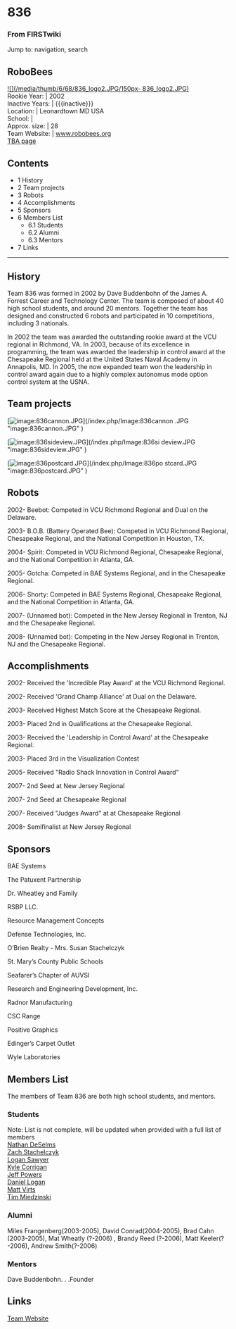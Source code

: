# 836

### From FIRSTwiki

Jump to: navigation, search

RoboBees  
---  
[![](/media/thumb/6/68/836_logo2.JPG/150px-
836_logo2.JPG)](/index.php/Image:836_logo2.JPG "" )  
Rookie Year: | 2002  
Inactive Years: | {{{inactive}}}  
Location: | Leonardtown MD USA  
School: |  
Approx. size: | 28  
Team Website: | www.robobees.org  
[TBA page](http://www.thebluealliance.net/tbatv/team.php?team=836
"http://www.thebluealliance.net/tbatv/team.php?team=836" )  
  
  

  

## Contents

  * 1 History
  * 2 Team projects
  * 3 Robots
  * 4 Accomplishments
  * 5 Sponsors
  * 6 Members List
    * 6.1 Students
    * 6.2 Alumni
    * 6.3 Mentors
  * 7 Links  
---  
  

## History

Team 836 was formed in 2002 by Dave Buddenbohn of the James A. Forrest Career
and Technology Center. The team is composed of about 40 high school students,
and around 20 mentors. Together the team has designed and constructed 6 robots
and participated in 10 competitions, including 3 nationals.

In 2002 the team was awarded the outstanding rookie award at the VCU regional
in Richmond, VA. In 2003, because of its excellence in programming, the team
was awarded the leadership in control award at the Chesapeake Regional held at
the United States Naval Academy in Annapolis, MD. In 2005, the now expanded
team won the leadership in control award again due to a highly complex
autonomus mode option control system at the USNA.


## Team projects

[![image:836cannon.JPG](/media/4/49/836cannon.JPG)](/index.php/Image:836cannon
.JPG "image:836cannon.JPG" )

[![image:836sideview.JPG](/media/6/6d/836sideview.JPG)](/index.php/Image:836si
deview.JPG "image:836sideview.JPG" )

[![image:836postcard.JPG](/media/d/db/836postcard.JPG)](/index.php/Image:836po
stcard.JPG "image:836postcard.JPG" )


## Robots

2002- Beebot: Competed in VCU Richmond Regional and Dual on the Delaware.

2003- B.O.B. (Battery Operated Bee): Competed in VCU Richmond Regional,
Chesapeake Regional, and the National Competition in Houston, TX.

2004- Spirit: Competed in VCU Richmond Regional, Chesapeake Regional, and the
National Competition in Atlanta, GA.

2005- Gotcha: Competed in BAE Systems Regional, and in the Chesapeake
Regional.

2006- Shorty: Competed in BAE Systems Regional, Chesapeake Regional, and the
National Competition in Atlanta, GA.

2007- (Unnamed bot): Competed in the New Jersey Regional in Trenton, NJ and
the Chesapeake Regional.

2008- (Unnamed bot): Competing in the New Jersey Regional in Trenton, NJ and
the Chesapeake Regional.


## Accomplishments

2002- Received the 'Incredible Play Award' at the VCU Richmond Regional.

2002- Received 'Grand Champ Alliance' at Dual on the Delaware.

2003- Received Highest Match Score at the Chesapeake Regional.

2003- Placed 2nd in Qualifications at the Chesapeake Regional.

2003- Received the 'Leadership in Control Award' at the Chesapeake Regional.

2003- Placed 3rd in the Visualization Contest

2005- Received "Radio Shack Innovation in Control Award"

2007- 2nd Seed at New Jersey Regional

2007- 2nd Seed at Chesapeake Regional

2007- Received "Judges Award" at at Chesapeake Regional

2008- Semifinalist at New Jersey Regional


## Sponsors

BAE Systems

The Patuxent Partnership

Dr. Wheatley and Family

RSBP LLC.

Resource Management Concepts

Defense Technologies, Inc.

O’Brien Realty - Mrs. Susan Stachelczyk

St. Mary’s County Public Schools

Seafarer’s Chapter of AUVSI

Research and Engineering Development, Inc.

Radnor Manufacturing

CSC Range

Positive Graphics

Edinger’s Carpet Outlet

Wyle Laboratories


## Members List

The members of Team 836 are both high school students, and mentors.


### Students

Note: List is not complete, will be updated when provided with a full list of
members  
[Nathan DeSelms](/index.php?title=Nathan_DeSelms&action=edit "Nathan DeSelms"
)  
[Zach Stachelczyk](/index.php?title=Zach_Stachelczyk&action=edit "Zach
Stachelczyk" )  
[Logan Sawyer](/index.php?title=Logan_Sawyer&action=edit "Logan Sawyer" )  
[Kyle Corrigan](/index.php?title=Kyle_Corrigan&action=edit "Kyle Corrigan" )  
[Jeff Powers](/index.php?title=Jeff_Powers&action=edit "Jeff Powers" )  
[Daniel Logan](/index.php?title=Daniel_Logan&action=edit "Daniel Logan" )  
[Matt Virts](/index.php/User:Mvirts "User:Mvirts" )  
[Tim Miedzinski](/index.php?title=User:Tim-tim&action=edit "User:Tim-tim" )  


### Alumni

Miles Frangenberg(2003-2005), David Conrad(2004-2005), Brad Cahn (2003-2005),
Mat Wheatly (?-2006) , Brandy Reed (?-2006), Matt Keeler(?-2006), Andrew
Smith(?-2006)


### Mentors

Dave Buddenbohn. . .Founder


## Links

[Team Website](http://www.robobees.org/ "http://www.robobees.org/" )


